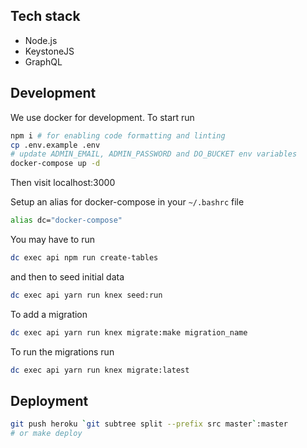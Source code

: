## Tech stack

- Node.js
- KeystoneJS
- GraphQL

## Development

We use docker for development. To start run

```sh
npm i # for enabling code formatting and linting
cp .env.example .env
# update ADMIN_EMAIL, ADMIN_PASSWORD and DO_BUCKET env variables
docker-compose up -d
```

Then visit localhost:3000

Setup an alias for docker-compose in your `~/.bashrc` file

```sh
alias dc="docker-compose"
```

You may have to run

```sh
dc exec api npm run create-tables
```

and then to seed initial data

```sh
dc exec api yarn run knex seed:run
```

To add a migration

```sh
dc exec api yarn run knex migrate:make migration_name
```

To run the migrations run

```sh
dc exec api yarn run knex migrate:latest
```

## Deployment

```sh
git push heroku `git subtree split --prefix src master`:master
# or make deploy
```
